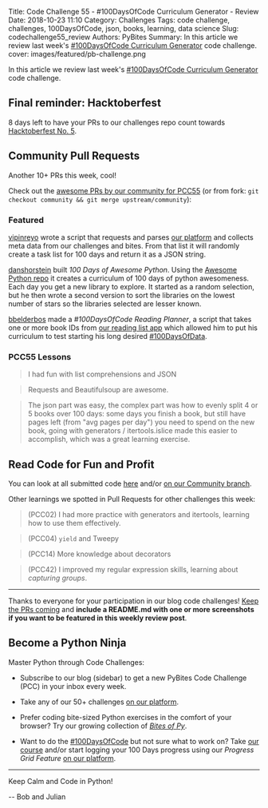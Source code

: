 Title: Code Challenge 55 - #100DaysOfCode Curriculum Generator - Review
Date: 2018-10-23 11:10
Category: Challenges
Tags: code challenge, challenges, 100DaysOfCode, json, books, learning, data science
Slug: codechallenge55_review
Authors: PyBites
Summary: In this article we review last week's [#100DaysOfCode Curriculum Generator](http://pybit.es/codechallenge55.html) code challenge. 
cover: images/featured/pb-challenge.png

In this article we review last week's [#100DaysOfCode Curriculum Generator](http://pybit.es/codechallenge55.html) code challenge. 

## Final reminder: Hacktoberfest

8 days left to have your PRs to our challenges repo count towards [Hacktoberfest No. 5](https://hacktoberfest.digitalocean.com).

## Community Pull Requests

Another 10+ PRs this week, cool!

Check out the [awesome PRs by our community for PCC55](https://github.com/pybites/challenges/tree/community/55) (or from fork: `git checkout community && git merge upstream/community`):

### Featured 

[vipinreyo](https://github.com/pybites/challenges/tree/community/55/vipinreyo) wrote a script that requests and parses [our platform](https://codechalleng.es) and collects meta data from our challenges and bites. From that list it will randomly create a task list for 100 days and return it as a JSON string.

[danshorstein](https://github.com/pybites/challenges/tree/community/55/danshorstein) built _100 Days of Awesome Python_. Using the [Awesome Python repo](https://raw.githubusercontent.com/vinta/awesome-python/master/README.md) it creates a curriculum of 100 days of python awesomeness. Each day you get a new library to explore. It started as a random selection, but he then wrote a second version to sort the libraries on the lowest number of stars so the libraries selected are lesser known.

[bbelderbos](https://github.com/pybites/challenges/tree/community/55/bbelderbos) made a _#100DaysOfCode Reading Planner_, a script that takes one or more book IDs from [our reading list app](http://pbreadinglist.herokuapp.com/) which allowed him to put his curriculum to test starting his long desired [#100DaysOfData](https://codechalleng.es/100days/bbelderbos/1596).

### PCC55 Lessons

> I had fun with list comprehensions and JSON

<!-- -->
> Requests and Beautifulsoup are awesome.

<!-- -->
> The json part was easy, the complex part was how to evenly split 4 or 5 books over 100 days: some days you finish a book, but still have pages left (from "avg pages per day") you need to spend on the new book, going with generators / itertools.islice made this easier to accomplish, which was a great learning exercise.

## Read Code for Fun and Profit

You can look at all submitted code [here](https://github.com/pybites/challenges/pulls?q=is%3Apr+is%3Aclosed) and/or [on our Community branch](https://github.com/pybites/challenges/tree/community).

Other learnings we spotted in Pull Requests for other challenges this week: 

> (PCC02) I had more practice with generators and itertools, learning how to use them effectively.

<!-- -->
> (PCC04) `yield`  and Tweepy

<!-- -->
> (PCC14) More knowledge about decorators

<!-- -->
> (PCC42) I improved my regular expression skills, learning about _capturing groups_.

---

Thanks to everyone for your participation in our blog code challenges! [Keep the PRs coming](https://codechalleng.es/challenges/) and **include a README.md with one or more screenshots if you want to be featured in this weekly review post**.

## Become a Python Ninja

Master Python through Code Challenges:

* Subscribe to our blog (sidebar) to get a new PyBites Code Challenge (PCC) in your inbox every week.

* Take any of our 50+ challenges [on our platform](https://codechalleng.es/challenges/). 

* Prefer coding bite-sized Python exercises in the comfort of your browser? Try our growing collection of _[Bites of Py](https://codechalleng.es/bites/)_.

* Want to do the [#100DaysOfCode](https://twitter.com/hashtag/100DaysOfCode?src=hash&lang=en) but not sure what to work on? Take [our course](https://talkpython.fm/100days?utm_source=pybites) and/or start logging your 100 Days progress using our _Progress Grid Feature_ [on our platform](https://codechalleng.es/100days/).

---

Keep Calm and Code in Python!

-- Bob and Julian
